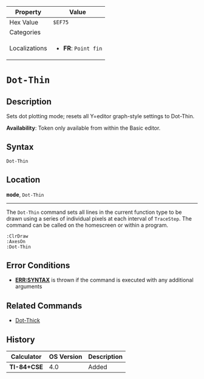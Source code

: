| Property      | Value |
|---------------|-------|
| Hex Value     | `$EF75`|
| Categories    | <ul></ul> |
| Localizations | <ul><li><b>FR</b>: `Point fin`</li></ul> |

# `Dot-Thin`

## Description
Sets dot plotting mode; resets all Y=editor graph-style settings to Dot-Thin.


<b>Availability</b>: Token only available from within the Basic editor.

## Syntax
`Dot-Thin`

## Location
<tt><kbd><b>mode</b></kbd></tt>, `Dot-Thin`
<hr>

The `Dot-Thin` command sets all lines in the current function type to be drawn using a series of individual pixels at each interval of `TraceStep`. The command can be called on the homescreen or within a program.

```ti-basic
:ClrDraw
:AxesOn
:Dot-Thin
```

## Error Conditions

*   **[ERR:SYNTAX](/errors#syntax)** is thrown if the command is executed with any additional arguments

## Related Commands

*   [Dot-Thick](/dot-thick)

## History
| Calculator | OS Version | Description |
|------------|------------|-------------|
| <b>TI-84+CSE</b> | 4.0 | Added |


